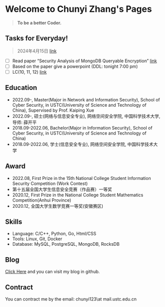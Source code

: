 # Welcome to Chunyi Zhang's Pages

> **To be a better Coder.**

## Tasks for Everyday!

> 2024年4月15日 [link](./Task/oldTasks.html)

- [ ] Read paper “Security Analysis of MongoDB Queryable Encryption” [link](https://ethz.ch/content/dam/ethz/special-interest/infk/inst-infsec/appliedcrypto/research/Security-Analysis-of-MongoDB-Queryable-Encryption.pdf)
- [ ] Based on the paper give a powerpoint (DDL: tonight 7:00 pm)
- [ ] LC(10, 11, 12) [link](https://leetcode.cn/problemset/)

## Education

- 2022.09-, Master(Major in Network and Information Security), School of Cyber Security, in USTC(University of Science and Technology of China), Supervised by Prof. Kaiping Xue
- 2022.09-, 硕士(网络与信息安全专业), 网络空间安全学院, 中国科学技术大学, 导师: 薛开平
- 2018.09-2022.06, Bachelor(Major in Information Security), School of Cyber Security, in USTC(University of Science and Technology of China)
- 2018.09-2022.06, 学士(信息安全专业), 网络空间安全学院, 中国科学技术大学



## Award
- 2022.08, First Prize in the 15th National College Student Information Security Competition (Work Contest)
- 第十五届全国大学生信息安全竞赛（作品赛）一等奖
- 2020.12, First Prize in the National College Student Mathematics Competition(Anhui Province)
- 2020.12, 全国大学生数学竞赛一等奖(安徽赛区)

## Skills
- Language: C/C++, Python, Go, Html/CSS
- Tools: Linux, Git, Docker
- Database: MySQL, PostgreSQL, MongoDB, RocksDB

## Blog

[Click Here](./Blog/index.html) and you can visit my blog in github.

## Contract

You can contract me by the email: chunyi123\at mail.ustc.edu.cn
